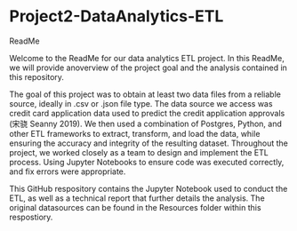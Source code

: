 # Project2-DataAnalytics-ETL

ReadMe

Welcome to the ReadMe for our data analytics ETL project. In this ReadMe, we will provide anoverview of the project goal and the analysis contained in this repository.

The goal of this project was to obtain at least two data files from a reliable source, ideally in .csv or .json file type. The data source we access was credit card application data used to predict the credit application approvals (宋骁 Seanny 2019).   We then used a combination of Postgres, Python, and other ETL frameworks to extract, transform, and load the data, while ensuring the accuracy and integrity of the resulting dataset.
Throughout the project, we worked closely as a team to design and implement the ETL process. Using Jupyter Notebooks to ensure code was executed correctly, and fix errors were appropriate.

This GitHub respository contains the Jupyter Notebook used to conduct the ETL, as well as a technical report that further details the analysis.
The original datasources can be found in the Resources folder within this respostiory.
